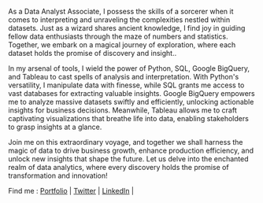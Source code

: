 As a Data Analyst Associate, I possess the skills of a sorcerer when it comes to interpreting and unraveling the complexities nestled within datasets. Just as a wizard shares ancient knowledge, I find joy in guiding fellow data enthusiasts through the maze of numbers and statistics. Together, we embark on a magical journey of exploration, where each dataset holds the promise of discovery and insight..

In my arsenal of tools, I wield the power of Python, SQL, Google BigQuery, and Tableau to cast spells of analysis and interpretation. With Python's versatility, I manipulate data with finesse, while SQL grants me access to vast databases for extracting valuable insights. Google BigQuery empowers me to analyze massive datasets swiftly and efficiently, unlocking actionable insights for business decisions. Meanwhile, Tableau allows me to craft captivating visualizations that breathe life into data, enabling stakeholders to grasp insights at a glance.

Join me on this extraordinary voyage, and together we shall harness the magic of data to drive business growth, enhance production efficiency, and unlock new insights that shape the future. Let us delve into the enchanted realm of data analytics, where every discovery holds the promise of transformation and innovation!

Find me : [Portfolio](https://adityadj.my.canva.site/portofolio) | [Twitter](https://twitter.com/adityadj98) | [LinkedIn](https://www.linkedin.com/in/adityadj/) | 
